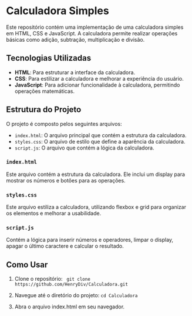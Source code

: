 # Calculadora Simples

Este repositório contém uma implementação de uma calculadora simples em HTML, CSS e JavaScript. A calculadora permite realizar operações básicas como adição, subtração, multiplicação e divisão.


## Tecnologias Utilizadas

- **HTML**: Para estruturar a interface da calculadora.
- **CSS**: Para estilizar a calculadora e melhorar a experiência do usuário.
- **JavaScript**: Para adicionar funcionalidade à calculadora, permitindo operações matemáticas.

## Estrutura do Projeto

O projeto é composto pelos seguintes arquivos:

- `index.html`: O arquivo principal que contém a estrutura da calculadora.
- `styles.css`: O arquivo de estilo que define a aparência da calculadora.
- `script.js`: O arquivo que contém a lógica da calculadora.

### `index.html`

Este arquivo contém a estrutura da calculadora. Ele inclui um display para mostrar os números e botões para as operações.

### `styles.css`

Este arquivo estiliza a calculadora, utilizando flexbox e grid para organizar os elementos e melhorar a usabilidade.

### `script.js`

Contém a lógica para inserir números e operadores, limpar o display, apagar o último caractere e calcular o resultado.

## Como Usar

1. Clone o repositório:
  ` git clone https://github.com/HenryDiv/Calculadora.git`

2. Navegue até o diretório do projeto:
   `cd Calculadora`

3. Abra o arquivo index.html em seu navegador.

